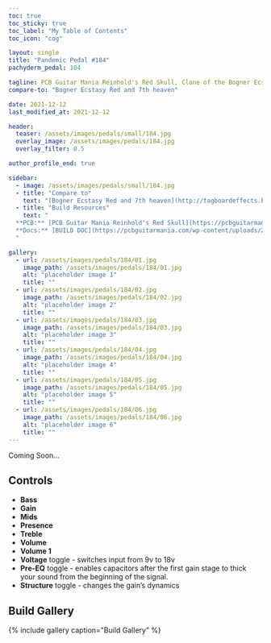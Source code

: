 ```yaml
---
toc: true
toc_sticky: true
toc_label: "My Table of Contents"
toc_icon: "cog"

layout: single
title: "Pandemic Pedal #184"
pachyderm_pedal: 184

tagline: PCB Guitar Mania Reinhold's Red Skull, Clone of the Bogner Ecstasy Red and 7th heaven<br>"" - 
compare-to: "Bogner Ecstasy Red and 7th heaven"

date: 2021-12-12
last_modified_at: 2021-12-12

header:
  teaser: /assets/images/pedals/small/184.jpg
  overlay_image: /assets/images/pedals/184.jpg
  overlay_filter: 0.5

author_profile_end: true

sidebar:
  - image: /assets/images/pedals/small/184.jpg
  - title: "Compare to"
    text: "[Bogner Ecstasy Red and 7th heaven](http://tagboardeffects.blogspot.com/2014/06/goosoniqueworx-seventheaven.html)"
  - title: "Build Resources"
    text: "
  **PCB:** [PCB Guitar Mania Reinhold's Red Skull](https://pcbguitarmania.com/product/reinholds-red-skull/?ref=pachydermpedals)<br>
  **Docs:** [BUILD DOC](https://pcbguitarmania.com/wp-content/uploads/2020/11/Red-Skull-1.1v-Building-docs.pdf?ref=pachydermpedals)
  "

gallery:
  - url: /assets/images/pedals/184/01.jpg
    image_path: /assets/images/pedals/184/01.jpg
    alt: "placeholder image 1"
    title: ""
  - url: /assets/images/pedals/184/02.jpg
    image_path: /assets/images/pedals/184/02.jpg
    alt: "placeholder image 2"
    title: ""
  - url: /assets/images/pedals/184/03.jpg
    image_path: /assets/images/pedals/184/03.jpg
    alt: "placeholder image 3"
    title: ""
  - url: /assets/images/pedals/184/04.jpg
    image_path: /assets/images/pedals/184/04.jpg
    alt: "placeholder image 4"
    title: ""
  - url: /assets/images/pedals/184/05.jpg
    image_path: /assets/images/pedals/184/05.jpg
    alt: "placeholder image 5"
    title: ""
  - url: /assets/images/pedals/184/06.jpg
    image_path: /assets/images/pedals/184/06.jpg
    alt: "placeholder image 6"
    title: ""
---
```




Coming Soon...

## Controls

* **Bass**
* **Gain**
* **Mids**
* **Presence**
* **Treble**
* **Volume**
* **Volume 1**
* **Voltage** toggle - switches input from 9v to 18v
* **Pre-EQ** toggle - enables capacitors after the first gain stage to thick your sound from the beginning of the signal.
* **Structure** toggle - changes the gain’s dynamics


## Build Gallery

{% include gallery caption="Build Gallery" %}
